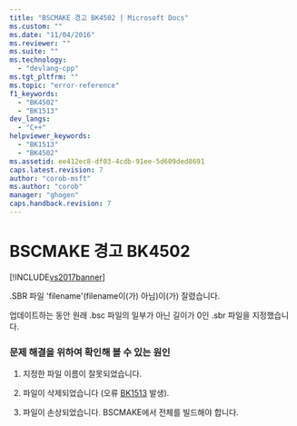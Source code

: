 ```yaml
---
title: "BSCMAKE 경고 BK4502 | Microsoft Docs"
ms.custom: ""
ms.date: "11/04/2016"
ms.reviewer: ""
ms.suite: ""
ms.technology: 
  - "devlang-cpp"
ms.tgt_pltfrm: ""
ms.topic: "error-reference"
f1_keywords: 
  - "BK4502"
  - "BK1513"
dev_langs: 
  - "C++"
helpviewer_keywords: 
  - "BK1513"
  - "BK4502"
ms.assetid: ee412ec8-df03-4cdb-91ee-5d609ded8691
caps.latest.revision: 7
author: "corob-msft"
ms.author: "corob"
manager: "ghogen"
caps.handback.revision: 7
---
```

# BSCMAKE 경고 BK4502
[!INCLUDE[vs2017banner](../../assembler/inline/includes/vs2017banner.md)]

.SBR 파일 'filename'\(filename이\(가\) 아님\)이\(가\) 잘렸습니다.  
  
 업데이트하는 동안 원래 .bsc 파일의 일부가 아닌 길이가 0인 .sbr 파일을 지정했습니다.  
  
### 문제 해결을 위하여 확인해 볼 수 있는 원인  
  
1.  지정한 파일 이름이 잘못되었습니다.  
  
2.  파일이 삭제되었습니다 \(오류 [BK1513](../../error-messages/tool-errors/bscmake-error-bk1513.md) 발생\).  
  
3.  파일이 손상되었습니다. BSCMAKE에서 전체를 빌드해야 합니다.